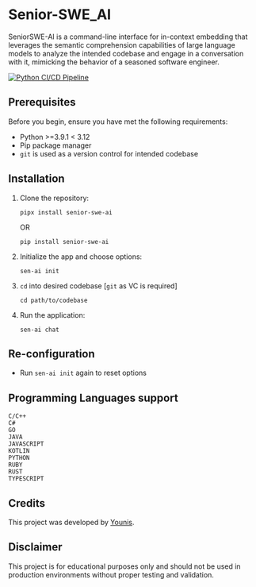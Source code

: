 # Senior-SWE_AI

SeniorSWE-AI is a command-line interface for in-context embedding that leverages the semantic comprehension capabilities of large language models to analyze the intended codebase and engage in a conversation with it, mimicking the behavior of a seasoned software engineer.

[![Python CI/CD Pipeline](https://github.com/Younis-Ahmed/senior-swe_ai/actions/workflows/pipeline.yml/badge.svg)](https://github.com/Younis-Ahmed/senior-swe_ai/actions/workflows/pipeline.yml)
## Prerequisites
Before you begin, ensure you have met the following requirements:
- Python >=3.9.1 < 3.12
- Pip package manager
- `git` is used as a version control for intended codebase

## Installation
1. Clone the repository:
    ```shell
    pipx install senior-swe-ai
    ```
    OR
    ```shell
    pip install senior-swe-ai
    ```

2. Initialize the app and choose options:
    ```shell
    sen-ai init
    ```

3. `cd` into desired codebase [`git` as VC is required]
    ```shell
    cd path/to/codebase
    ```

4. Run the application:
    ```shell
    sen-ai chat
    ```

## Re-configuration

- Run `sen-ai init` again to reset options

## Programming Languages support
```
C/C++
C#
GO
JAVA
JAVASCRIPT
KOTLIN
PYTHON
RUBY
RUST
TYPESCRIPT
```

## Credits
This project was developed by [Younis](https://github.com/Younis-ahmed).

## Disclaimer
This project is for educational purposes only and should not be used in production environments without proper testing and validation.
